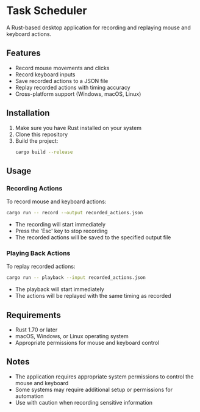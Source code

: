 # Task Scheduler

A Rust-based desktop application for recording and replaying mouse and keyboard actions.

## Features

- Record mouse movements and clicks
- Record keyboard inputs
- Save recorded actions to a JSON file
- Replay recorded actions with timing accuracy
- Cross-platform support (Windows, macOS, Linux)

## Installation

1. Make sure you have Rust installed on your system
2. Clone this repository
3. Build the project:
   ```bash
   cargo build --release
   ```

## Usage

### Recording Actions

To record mouse and keyboard actions:

```bash
cargo run -- record --output recorded_actions.json
```

- The recording will start immediately
- Press the 'Esc' key to stop recording
- The recorded actions will be saved to the specified output file

### Playing Back Actions

To replay recorded actions:

```bash
cargo run -- playback --input recorded_actions.json
```

- The playback will start immediately
- The actions will be replayed with the same timing as recorded

## Requirements

- Rust 1.70 or later
- macOS, Windows, or Linux operating system
- Appropriate permissions for mouse and keyboard control

## Notes

- The application requires appropriate system permissions to control the mouse and keyboard
- Some systems may require additional setup or permissions for automation
- Use with caution when recording sensitive information 